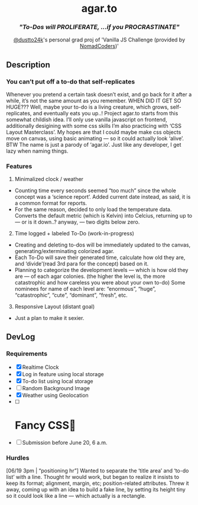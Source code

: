 <div align ="center">

# agar.to

### <i>"To-Dos will PROLIFERATE, ...if you PROCRASTINATE"</i>

[@dustto24k](https://github.com/dustto24k)'s personal grad proj of
'Vanilla JS Challenge (provided by [NomadCoders](https://github.com/nomadcoders))'

</div>

## Description

### You can’t put off a to-do that self-replicates

Whenever you pretend a certain task doesn’t exist, and go back for it after a while, it’s not the same amount as you remember. WHEN DID IT GET SO HUGE??? Well, maybe your to-do is a living creature, which grows, self-replicates, and eventually eats you up..! Project agar.to starts from this somewhat childish idea. I’ll only use vanilla javascript on frontend, additionally desigining with some css skills I’m also practicing with ‘CSS Layout Masterclass’. My hopes are that I could maybe make css objects move on canvas, using basic animating — so it could actually look ‘alive’. BTW The name is just a parody of ‘agar.io’. Just like any developer, I get lazy when naming things.

### Features

1. Minimalized clock / weather

- Counting time every seconds seemed “too much” since the whole concept was a ‘science report’. Added current date instead, as said, it is a common format for reports.
- For the same reason, decided to only load the temperature data. Converts the default metric (which is Kelvin) into Celcius, returning up to — or is it down..? anyway, — two digits below zero.

2. Time logged + labeled To-Do (work-in-progress)

- Creating and deleting to-dos will be immediately updated to the canvas, generating/exterminating colorized agar.
- Each To-Do will save their generated time, calculate how old they are, and ‘divide’(read 3rd para for the concept) based on it.
- Planning to categorize the development levels — which is how old they are — of each agar colonies. (the higher the level is, the more catastrophic and how careless you were about your own to-do) Some nominees for name of each level are: “enormous”, “huge”, “catastrophic”, “cute”, “dominant”, “fresh”, etc.

3. Responsive Layout (distant goal)

- Just a plan to make it sexier.

## DevLog

### Requirements

- [x] Realtime Clock
- [x] Log in feature using local storage
- [x] To-do list using local storage
- [ ] Random Background Image
- [x] Weather using Geolocation
- [ ] # Fancy CSS💖
- [ ] Submission before June 20, 6 a.m.

### Hurdles

[06/19 3pm | “positioning hr”]
Wanted to separate the ‘title area’ and ‘to-do list’ with a line. Thought hr would work, but began to realize it insists to keep its format; alignment, margin, etc; position-related attributes. Threw it away, coming up with an idea to build a fake line, by setting its height tiny so it could look like a line — which actually is a rectangle.
